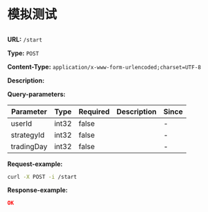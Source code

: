 
# 模拟测试
## 

**URL:** `/start`

**Type:** `POST`


**Content-Type:** `application/x-www-form-urlencoded;charset=UTF-8`

**Description:** 



**Query-parameters:**

| Parameter | Type | Required | Description | Since |
|-----------|------|----------|-------------|-------|
|userId|int32|false||-|
|strategyId|int32|false||-|
|tradingDay|int32|false||-|


**Request-example:**
```bash
curl -X POST -i /start
```

**Response-example:**
```json
OK
```

